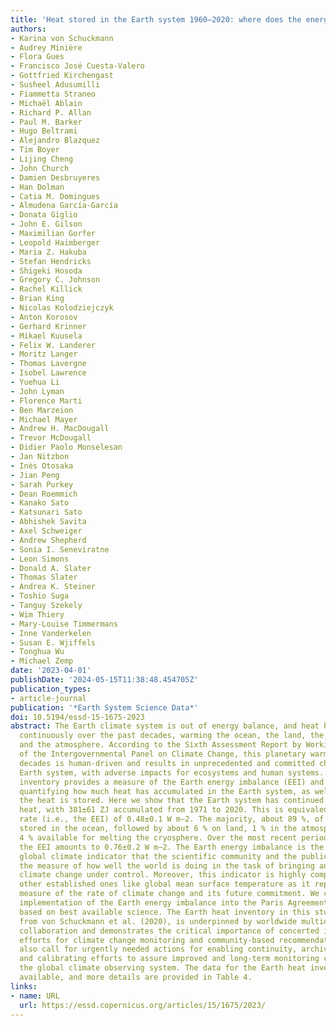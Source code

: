 ```yaml
---
title: 'Heat stored in the Earth system 1960–2020: where does the energy go?'
authors:
- Karina von Schuckmann
- Audrey Minière
- Flora Gues
- Francisco José Cuesta-Valero
- Gottfried Kirchengast
- Susheel Adusumilli
- Fiammetta Straneo
- Michaël Ablain
- Richard P. Allan
- Paul M. Barker
- Hugo Beltrami
- Alejandro Blazquez
- Tim Boyer
- Lijing Cheng
- John Church
- Damien Desbruyeres
- Han Dolman
- Catia M. Domingues
- Almudena García-García
- Donata Giglio
- John E. Gilson
- Maximilian Gorfer
- Leopold Haimberger
- Maria Z. Hakuba
- Stefan Hendricks
- Shigeki Hosoda
- Gregory C. Johnson
- Rachel Killick
- Brian King
- Nicolas Kolodziejczyk
- Anton Korosov
- Gerhard Krinner
- Mikael Kuusela
- Felix W. Landerer
- Moritz Langer
- Thomas Lavergne
- Isobel Lawrence
- Yuehua Li
- John Lyman
- Florence Marti
- Ben Marzeion
- Michael Mayer
- Andrew H. MacDougall
- Trevor McDougall
- Didier Paolo Monselesan
- Jan Nitzbon
- Inès Otosaka
- Jian Peng
- Sarah Purkey
- Dean Roemmich
- Kanako Sato
- Katsunari Sato
- Abhishek Savita
- Axel Schweiger
- Andrew Shepherd
- Sonia I. Seneviratne
- Leon Simons
- Donald A. Slater
- Thomas Slater
- Andrea K. Steiner
- Toshio Suga
- Tanguy Szekely
- Wim Thiery
- Mary-Louise Timmermans
- Inne Vanderkelen
- Susan E. Wjiffels
- Tonghua Wu
- Michael Zemp
date: '2023-04-01'
publishDate: '2024-05-15T11:38:48.454705Z'
publication_types:
- article-journal
publication: '*Earth System Science Data*'
doi: 10.5194/essd-15-1675-2023
abstract: The Earth climate system is out of energy balance, and heat has accumulated
  continuously over the past decades, warming the ocean, the land, the cryosphere,
  and the atmosphere. According to the Sixth Assessment Report by Working Group I
  of the Intergovernmental Panel on Climate Change, this planetary warming over multiple
  decades is human-driven and results in unprecedented and committed changes to the
  Earth system, with adverse impacts for ecosystems and human systems. The Earth heat
  inventory provides a measure of the Earth energy imbalance (EEI) and allows for
  quantifying how much heat has accumulated in the Earth system, as well as where
  the heat is stored. Here we show that the Earth system has continued to accumulate
  heat, with 381±61 ZJ accumulated from 1971 to 2020. This is equivalent to a heating
  rate (i.e., the EEI) of 0.48±0.1 W m−2. The majority, about 89 %, of this heat is
  stored in the ocean, followed by about 6 % on land, 1 % in the atmosphere, and about
  4 % available for melting the cryosphere. Over the most recent period (2006–2020),
  the EEI amounts to 0.76±0.2 W m−2. The Earth energy imbalance is the most fundamental
  global climate indicator that the scientific community and the public can use as
  the measure of how well the world is doing in the task of bringing anthropogenic
  climate change under control. Moreover, this indicator is highly complementary to
  other established ones like global mean surface temperature as it represents a robust
  measure of the rate of climate change and its future commitment. We call for an
  implementation of the Earth energy imbalance into the Paris Agreement's Global Stocktake
  based on best available science. The Earth heat inventory in this study, updated
  from von Schuckmann et al. (2020), is underpinned by worldwide multidisciplinary
  collaboration and demonstrates the critical importance of concerted international
  efforts for climate change monitoring and community-based recommendations and we
  also call for urgently needed actions for enabling continuity, archiving, rescuing,
  and calibrating efforts to assure improved and long-term monitoring capacity of
  the global climate observing system. The data for the Earth heat inventory are publicly
  available, and more details are provided in Table 4.
links:
- name: URL
  url: https://essd.copernicus.org/articles/15/1675/2023/
---
```

